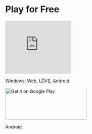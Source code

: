# Play for Free

<iframe frameborder="0" src="https://itch.io/embed/1579324?bg_color=f1e49d&amp;fg_color=000000&amp;link_color=fa5c5c&amp;border_color=a17c18" width="208" height="167"><a href="https://ioribranford.itch.io/honey-guardian">Honey Guardian by IoriBranford</a></iframe>

Windows, Web, LÖVE, Android

<a href='https://play.google.com/store/apps/details?id=com.ioribranford.honeysoldier&pcampaignid=pcampaignidMKT-Other-global-all-co-prtnr-py-PartBadge-Mar2515-1'><img width='258' height='100' alt='Get it on Google Play' src='https://play.google.com/intl/en_us/badges/static/images/badges/en_badge_web_generic.png'/></a>

Android